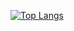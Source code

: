 [![Top Langs](https://github-readme-stats.vercel.app/api/top-langs/?username=Kittengarten)](https://github.com/anuraghazra/github-readme-stats)

